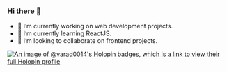 ### Hi there 👋



- 💬 I’m currently working on web development projects.
- 🌱 I’m currently learning ReactJS.
- 👯 I’m looking to collaborate on frontend projects.

[![An image of @varad0014's Holopin badges, which is a link to view their full Holopin profile](https://holopin.me/varad0014)](https://holopin.io/@varad0014)
